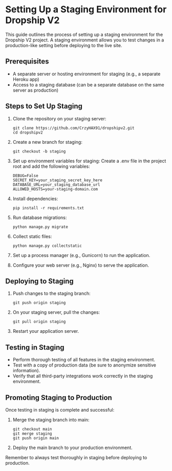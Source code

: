 # Setting Up a Staging Environment for Dropship V2

This guide outlines the process of setting up a staging environment for the Dropship V2 project. A staging environment allows you to test changes in a production-like setting before deploying to the live site.

## Prerequisites

- A separate server or hosting environment for staging (e.g., a separate Heroku app)
- Access to a staging database (can be a separate database on the same server as production)

## Steps to Set Up Staging

1. Clone the repository on your staging server:
   ```
   git clone https://github.com/CrzyHAX91/dropshipv2.git
   cd dropshipv2
   ```

2. Create a new branch for staging:
   ```
   git checkout -b staging
   ```

3. Set up environment variables for staging:
   Create a .env file in the project root and add the following variables:
   ```
   DEBUG=False
   SECRET_KEY=your_staging_secret_key_here
   DATABASE_URL=your_staging_database_url
   ALLOWED_HOSTS=your-staging-domain.com
   ```

4. Install dependencies:
   ```
   pip install -r requirements.txt
   ```

5. Run database migrations:
   ```
   python manage.py migrate
   ```

6. Collect static files:
   ```
   python manage.py collectstatic
   ```

7. Set up a process manager (e.g., Gunicorn) to run the application.

8. Configure your web server (e.g., Nginx) to serve the application.

## Deploying to Staging

1. Push changes to the staging branch:
   ```
   git push origin staging
   ```

2. On your staging server, pull the changes:
   ```
   git pull origin staging
   ```

3. Restart your application server.

## Testing in Staging

- Perform thorough testing of all features in the staging environment.
- Test with a copy of production data (be sure to anonymize sensitive information).
- Verify that all third-party integrations work correctly in the staging environment.

## Promoting Staging to Production

Once testing in staging is complete and successful:

1. Merge the staging branch into main:
   ```
   git checkout main
   git merge staging
   git push origin main
   ```

2. Deploy the main branch to your production environment.

Remember to always test thoroughly in staging before deploying to production.
